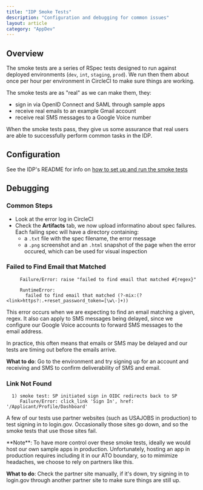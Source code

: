 ```yaml
---
title: "IDP Smoke Tests"
description: "Configuration and debugging for common issues"
layout: article
category: "AppDev"
---
```


## Overview

The smoke tests are a series of RSpec tests designed to run against deployed
environments (`dev`, `int`, `staging`, `prod`). We run then them about once per
hour per environment in CircleCI to make sure things are working.

The smoke tests are as "real" as we can make them, they:

- sign in via OpenID Connect and SAML through sample apps
- receive real emails to an example Gmail account
- receive real SMS messages to a Google Voice number

When the smoke tests pass, they give us some assurance that real users are able
to successfully perform common tasks in the IDP.

## Configuration

See the IDP's README for info on [how to set up and run the smoke tests][idpsmoke]

[idpsmoke]: https://github.com/18f/identity-idp#running-smoke-tests

## Debugging

### Common Steps

- Look at the error log in CircleCI
- Check the **Artifacts** tab, we now upload informatino about spec failures.
  Each failing spec will have a directory containing:
   - a `.txt` file with the spec filename, the error message
   - a `.png` screenshot and an `.html` snapshot of the page when the error
     occured, which can be used for visual inspection

### Failed to Find Email that Matched

```
     Failure/Error: raise "failed to find email that matched #{regex}"

     RuntimeError:
       failed to find email that matched (?-mix:(?<link>https?:.+reset_password_token=[\w\-]+))
```

This error occurs when we are expecting to find an email matching a given, regex.
It also can apply to SMS messages being delayed, since we configure our Google
Voice accounts to forward SMS messages to the email address.

In practice, this often means that emails or SMS may be delayed and
our tests are timing out before the emails arrive.

**What to do**: Go to the environment and try signing up for an account and
receiving and SMS to confirm deliverability of SMS and email.

### Link Not Found

```
  1) smoke test: SP initiated sign in OIDC redirects back to SP
     Failure/Error: click_link 'Sign In', href: '/Applicant/Profile/Dashboard'
```

A few of our tests use partner websites (such as USAJOBS in production) to test
signing in to login.gov. Occasionally those sites go down, and so the smoke tests
that use those sites fail.


<div class="usa-alert usa-alert--info usa-alert--no-icon" >
  <div class="usa-alert__body">
    <p class="usa-alert__text" markdown="1">
      **Note**: To have more control over these smoke tests, ideally we would
      host our own sample apps in production. Unfortunately, hosting an app
      in production requires including it in our ATO boundary, so to mimimize
      headaches, we choose to rely on partners like this.
    </p>
  </div>
</div>

**What to do**: Check the partner site manually, if it's down, try signing
in to login.gov through another partner site to make sure things are still up.

